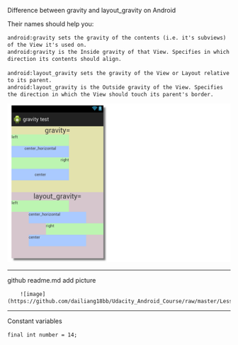
Difference between gravity and layout_gravity on Android

Their names should help you:

    android:gravity sets the gravity of the contents (i.e. it's subviews) of the View it's used on.
    android:gravity is the Inside gravity of that View. Specifies in which direction its contents should align.

    android:layout_gravity sets the gravity of the View or Layout relative to its parent.
    android:layout_gravity is the Outside gravity of the View. Specifies the direction in which the View should touch its parent's border.
    
    
    
![image](https://github.com/dailiang18bb/Udacity_Android_Course/raw/master/Lesson6_practiceSet/nymDt.png)
________________________________________________________________________________________________

github readme.md add picture

        ![image](https://github.com/dailiang18bb/Udacity_Android_Course/raw/master/Lesson6_practiceSet/nymDt.png)

________________________________________________________________________________________________




Constant variables

    final int number = 14;
